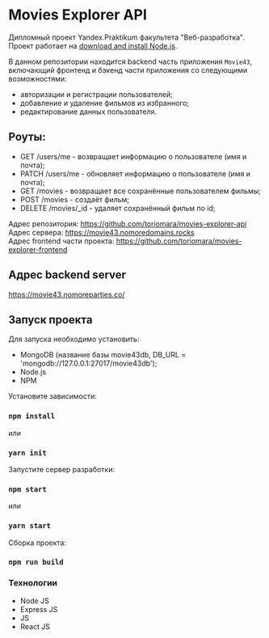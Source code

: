 # Movies Explorer API

Дипломный проект Yandex.Praktikum факультета "Веб-разработка".
Проект работает на [download and install Node.js](https://nodejs.org/en/download/).

В данном репозитории находится backend часть приложения `Movie43`, включающий фронтенд и бэкенд части приложения со следующими возможностями: 
- авторизации и регистрации пользователей;
- добавление и удаление фильмов из избранного;
- редактирование данных пользователя.

## Роуты:
* GET     /users/me - возвращает информацию о пользователе (имя и почта);
* PATCH   /users/me - обновляет информацию о пользователе (имя и почта);
* GET     /movies - возвращает все сохранённые пользователем фильмы;
* POST    /movies - создаёт фильм;
* DELETE  /movies/_id - удаляет сохранённый фильм по id;

Адрес репозитория: https://github.com/toriomara/movies-explorer-api  
Адрес сервера: https://movie43.nomoredomains.rocks  
Адрес frontend части проекта: https://github.com/toriomara/movies-explorer-frontend  

## Адрес backend server
https://movie43.nomoreparties.co/

## Запуск проекта 

Для запуска необходимо установить:
* MongoDB (название базы movie43db, DB_URL = 'mongodb://127.0.0.1:27017/movie43db');
* Node.js
* NPM

Установите зависимости:

### `npm install` 
или
### `yarn init`

Запустите сервер разработки:

### `npm start`
или
### `yarn start`

Сборка проекта:
### `npm run build`

### Технологии

- Node JS
- Express JS
- JS
- React JS

